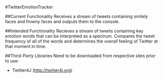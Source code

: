 #TwitterEmotionTracker

##Current Functionality
Receives a stream of tweets containing smilely faces and frowny faces and outputs them to the console.

##Intended Functionality
Recieves a stream of tweets containing key emotion words that can be interpreted as a spectrum.  Compares the tweet frequency of all of the words and determines the overall feeling of Twitter at that moment in time.

##Third-Party Libraries
Need to be downloaded from respective sites prior to use:
* Twitter4J (http://twitter4j.org)